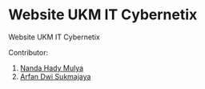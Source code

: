 # Website UKM IT Cybernetix

Website UKM IT Cybernetix

Contributor:
1. [Nanda Hady Mulya](https://github.com/in/nandahadymulya)
2. [Arfan Dwi Sukmajaya](https://github.com/in/ArfanDwiSukmajaya)
